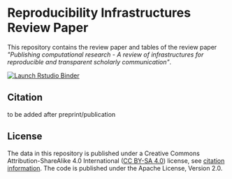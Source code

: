 # Reproducibility Infrastructures Review Paper

This repository contains the review paper and tables of the review paper _"Publishing computational research - A review of infrastructures for reproducible and transparent scholarly communication"_.

<!-- badges: start -->
[![Launch Rstudio Binder](http://mybinder.org/badge_logo.svg)](https://mybinder.org/v2/gh/o2r-project/reviewpaper/master?urlpath=rstudio)
<!-- badges: end -->

## Citation

to be added after preprint/publication

## License

The data in this repository is published under a Creative Commons Attribution-ShareAlike 4.0 International ([CC BY-SA 4.0](https://creativecommons.org/licenses/by-sa/4.0/)) license, see [citation information](#citation).
The code is published under the Apache License, Version 2.0.

